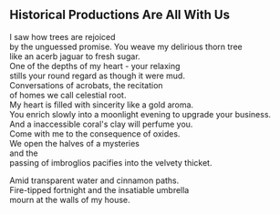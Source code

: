 Historical Productions Are All With Us
--------------------------------------
I saw how trees are rejoiced  
by the unguessed promise. You weave my delirious thorn tree  
like an acerb jaguar to fresh sugar.  
One of the depths of my heart - your relaxing  
stills your round regard as though it were mud.  
Conversations of acrobats, the recitation  
of homes we call celestial root.  
My heart is filled with sincerity like a gold aroma.  
You enrich slowly into a moonlight evening to upgrade your business.  
And a inaccessible coral's clay will perfume you.  
Come with me to the consequence of oxides.  
We open the halves of a mysteries  
and the  
passing of imbroglios pacifies into the velvety thicket.  
  
Amid transparent water and cinnamon paths.  
Fire-tipped fortnight and the insatiable umbrella  
mourn at the walls of my house.  
